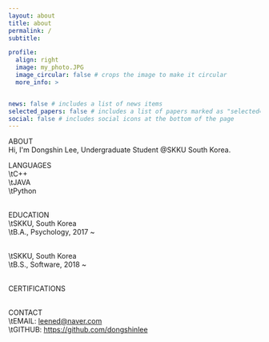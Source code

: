 ```yaml
---
layout: about
title: about
permalink: /
subtitle: 

profile:
  align: right
  image: my_photo.JPG
  image_circular: false # crops the image to make it circular
  more_info: >


news: false # includes a list of news items
selected_papers: false # includes a list of papers marked as "selected={true}"
social: false # includes social icons at the bottom of the page
---
```


ABOUT <br>
<t>Hi, I'm Dongshin Lee, Undergraduate Student @SKKU South Korea.<br>

LANGUAGES <br>
\tC++ <br>
\tJAVA <br>
\tPython <br><br>
  
EDUCATION <br>
\tSKKU, South Korea <br>
\tB.A., Psychology, 2017 ~ <br><br>
  
\tSKKU, South Korea <br>
\tB.S., Software, 2018 ~ <br><br>
  
CERTIFICATIONS <br><br>

CONTACT <br>
\tEMAIL: leened@naver.com <br>
\tGITHUB: https://github.com/dongshinlee <br>

